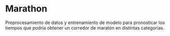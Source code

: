 # Marathon
Preprocesamiento de datos y entrenamiento de modelo para pronosticar los tiempos que podría obtener un corredor de maratón en distintas categorías.
